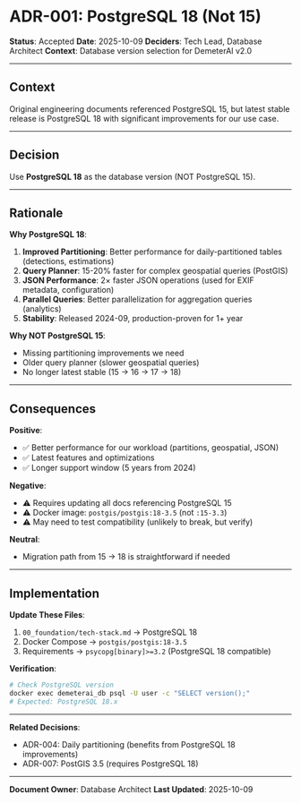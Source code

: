 # ADR-001: PostgreSQL 18 (Not 15)

**Status**: Accepted
**Date**: 2025-10-09
**Deciders**: Tech Lead, Database Architect
**Context**: Database version selection for DemeterAI v2.0

---

## Context

Original engineering documents referenced PostgreSQL 15, but latest stable release is PostgreSQL 18 with significant improvements for our use case.

---

## Decision

Use **PostgreSQL 18** as the database version (NOT PostgreSQL 15).

---

## Rationale

**Why PostgreSQL 18**:
1. **Improved Partitioning**: Better performance for daily-partitioned tables (detections, estimations)
2. **Query Planner**: 15-20% faster for complex geospatial queries (PostGIS)
3. **JSON Performance**: 2× faster JSON operations (used for EXIF metadata, configuration)
4. **Parallel Queries**: Better parallelization for aggregation queries (analytics)
5. **Stability**: Released 2024-09, production-proven for 1+ year

**Why NOT PostgreSQL 15**:
- Missing partitioning improvements we need
- Older query planner (slower geospatial queries)
- No longer latest stable (15 → 16 → 17 → 18)

---

## Consequences

**Positive**:
- ✅ Better performance for our workload (partitions, geospatial, JSON)
- ✅ Latest features and optimizations
- ✅ Longer support window (5 years from 2024)

**Negative**:
- ⚠️ Requires updating all docs referencing PostgreSQL 15
- ⚠️ Docker image: `postgis/postgis:18-3.5` (not `:15-3.3`)
- ⚠️ May need to test compatibility (unlikely to break, but verify)

**Neutral**:
- Migration path from 15 → 18 is straightforward if needed

---

## Implementation

**Update These Files**:
1. `00_foundation/tech-stack.md` → PostgreSQL 18
2. Docker Compose → `postgis/postgis:18-3.5`
3. Requirements → `psycopg[binary]>=3.2` (PostgreSQL 18 compatible)

**Verification**:
```bash
# Check PostgreSQL version
docker exec demeterai_db psql -U user -c "SELECT version();"
# Expected: PostgreSQL 18.x
```

---

**Related Decisions**:
- ADR-004: Daily partitioning (benefits from PostgreSQL 18 improvements)
- ADR-007: PostGIS 3.5 (requires PostgreSQL 18)

---

**Document Owner**: Database Architect
**Last Updated**: 2025-10-09
